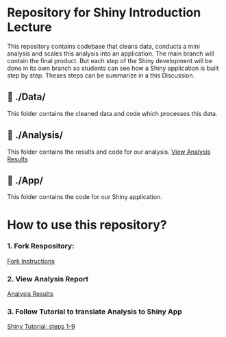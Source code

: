 # Repository for Shiny Introduction Lecture

This repository contains codebase that cleans data, conducts a mini analysis and scales this analysis into an application. The main branch will contain the final product. But each step of the Shiny development will be done in its own branch so students can see how a Shiny application is built step by step. Theses steps can be summarize in a this Discussion.

## 📁 ./Data/

This folder contains the cleaned data and code which processes this data.

## 📁 ./Analysis/

This folder contains the results and code for our analysis. [View Analysis Results](https://rpubs.com/ranli2011/841599)

## 📁 ./App/

This folder contains the code for our Shiny application. 

# How to use this repository?

### 1. Fork Respository: 

[Fork Instructions](https://github.com/rl627/dornsife-github-shiny-intro/discussions/18) 

### 2. View Analysis Report

[Analysis Results](https://rpubs.com/ranli2011/841599)

### 3. Follow Tutorial to translate Analysis to Shiny App

[Shiny Tutorial: steps 1-9](https://github.com/rl627/dornsife-github-shiny-intro/discussions/categories/shiny-steps)


